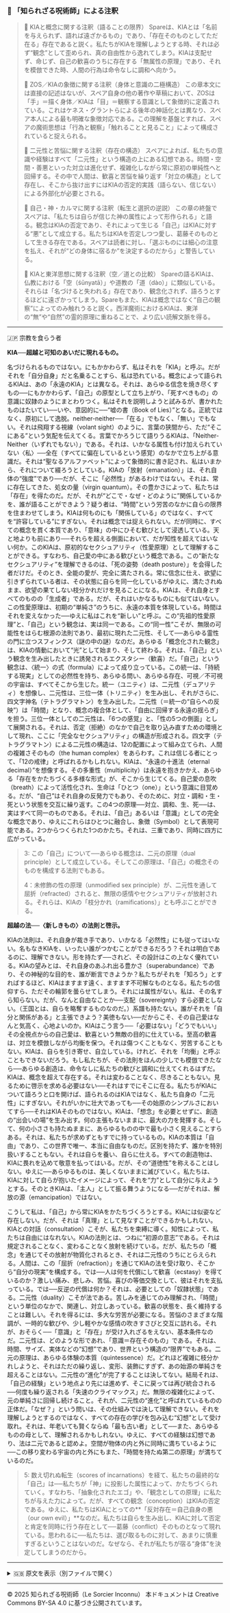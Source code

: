 ### 🐌 「知られざる呪術師」による注釈

>🔶 KIAと概念に関する注釈（語ることの限界）
Spareは、KIAとは「名前を与えられず、語れば遠ざかるもの」であり、「存在そのものとしてただ在る」存在であると説く。私たちがKIAを理解しようとする時、それは必ず“観念”として歪められ、真の自由性から逸れてしまう。KIAは支配せず、命じず、自己の歓喜のうちに存在する「無属性の原理」であり、それを模倣できた時、人間の行為は命令なしに調和へ向かう。
>
>🔶 ZOS／KIAの象徴に関する注釈（身体と意識の二極構造）
この章本文には直接の記述はないが、スペア自身の他の著作や草稿において、ZOSは「手」＝描く身体／KIAは「目」＝観察する意識として象徴的に定義されている。これはケネス・グラントらによる後年の神話化とは異なり、スペア本人による最も明確な象徴対応である。この理解を基盤とすれば、スペアの魔術思想は「行為と観察」「触れることと見ること」によって構成されていると捉えられる。
>
>🔶 二元性と苦悩に関する注釈（存在の構造）
スペアによれば、私たちの意識や経験はすべて「二元性」という構造の上にある幻想である。時間・空間・善悪といった対立は進化せず、複雑化しながら常に原初の単純性へと回帰する。その中で人間は、歓喜と苦悩を繰り返す「対立の構造」として存在し、そこから抜け出すにはKIAの否定的実践（語らない、信じない）による外部化が必要とされる。
>
>🔶 自己・神・カルマに関する注釈（転生と選択の逆説）
この章の終盤でスペアは、「私たちは自らが信じた神の属性によって形作られる」と語る。観念はKIAの否定であり、それによって生じる「自己」はKIAに対する“悪”として成立する。私たちはKIAを否定しつつ愛し、葛藤そのものとして生きる存在である。スペアは読者に対し、「選ぶものには細心の注意を払え、それが“どの身体に宿るか”を決定するのだから」と警告している。
>
>🔶 KIAと東洋思想に関する注釈（空／道との比較）
Spareの語るKIAは、仏教における「空（śūnyatā）」や道教の「道（dào）」に類似している。それらは「名づけると失われる」存在であり、観念化されず、語ろうとするほどに遠ざかってしまう。Spareもまた、KIAは概念ではなく“自己の観察”によってのみ触れうると説く。西洋魔術におけるKIAは、東洋の“無”や“自然”の霊的原理に重ねることで、より広い読解文脈を得る。


---

🇯🇵 宗教を食らう者

**KIA──超越と可知のあいだに現れるもの。**

名づけられるものではない。にもかかわらず、私はそれを「KIA」と呼ぶ。だがそれを「自分自身」だと名乗ることすら、私は恐れている。概念によって語られるKIAは、あの「永遠のKIA」とは異なる。それは、あらゆる信念を焼き尽くすもの──にもかかわらず、「自己」の原型として立ち上がり、「死すべきもの」の意識に奴隷のようにまとわりつく。私はそれを説明しようと試みるが、書かれたものはたいてい──いや、意図的に──“嘘の書（Book of Lies）”となる。正統ではなく、原初にして逸脱。neither-neither──「在る」でもなく、「無い」でもない。それは飛翔する視線（volant sight）のように、言葉の狭間から、ただ“そこにある”という気配を伝えてくる。言葉でかろうじて語りうるKIAは、「Neither-Neither（いずれでもない）」である。それは、いかなる属性も付け加えられていない〈私〉──全在（すべてに偏在しているという感覚）のなかで立ち上がる意識だ。それは“聖なるアルファベット”によって象徴的に書き記され、私はいまから、それについて綴ろうとしている。KIAの「放射（emanation）」は、それ自体の“強度”であり──だが、そこに「必然性」があるわけではない。それは、常に存在してきた、処女の量（virgin quantum）。その豊かさによって、私たちは「存在」を得たのだ。だが、それが“どこで・なぜ・どのように”関係しているかを、誰が語ることができよう？疑う者は、“時間”という労苦のなかに自らの限界を住まわせてしまう。KIAは何ものにも「関係している」のではなく、すべてを“許容している”にすぎない。それは概念では捉えられない。だが同時に、すべての概念を貫く本質であり、「意味」の中にひそむ歓びとして浸透している。天と地よりも前にあり──それらを超える側面において、だが知性を超えてはいない何か。このKIAは、原初的なセクシュアリティ（性愛原理）として理解することができる。すなわち、自己愛の中にある歓びという概念である。この“新たなセクシュアリティ”を理解できるのは、「死の姿勢（death posture）」を会得した者だけだ。そのとき、全能の愛が、完全に満たされる。常に信念に仕え、欲望に引きずられている者は、その状態に自らを同一化しているがゆえに、満たされぬまま、欲望の果てしない枝分かれだけを見ることになる。KIAは、それ自身とすべてのものの「生成者」である。だが、それはいかなるものにも似てはいない。この性愛原理は、初期の“単純さ”のうちに、永遠の本質を体現している。時間はそれを変えなかった──ゆえに私はこれを“新しい”と呼ぶ。この“先祖的性愛原理”と、「自己」という観念は、実は同一である。この“同一性”こそが、無限の可能性をはらむ根源の法則であり、最初に現れた二元性、そして──あらゆる霊性の門に立つスフィンクス（謎の中の謎）なのだ。あらゆる「概念化された観念」は、KIAの情動において“光”として始まり、そして終わる。それは、「自己」という観念を生み出したときに誘発されるエクスタシー（歓喜）だ。「自己」という観念は、〈統一〉の式（formula）によって成り立っている。この統一は、「持続する現実」としての必然性を持ち、あらゆる問い、あらゆる存在、可視／不可視の宇宙は、すべてそこから生じた。統一（ユニティ）は、二元性（デュアリティ）を想像し、二元性は、三位一体（トリニティ）を生み出し、それがさらに、四文字神名（テトラグラマトン）を生み出した。二元性（＝統一の“自らへの反映”）は「時間」となり、概念の複合体として、「自由に回帰する永遠の揺らぎ」を担う。三位一体としての二元性は、「6つの感覚」と、「性の5つの側面」として展開される。それは、否定（拒絶）のなかで自己を取り込み直すための環境として現れ、ここに「完全なセクシュアリティ」の構造が形成される。四文字（テトラグラマトン）による二元性の構造は、12の配置によって組み立てられ、人間の複雑さそのもの（the human complex）をあらわす。これは信じる者にとって、「12の戒律」と呼ばれるかもしれない。KIAは、“永遠の十進法（eternal decimal）”を想像する。その多重性（multiplicity）は永遠を抱きかかえ、あらゆる「存在をかたちづくる多様な形式」が、そこから生じてくる。自己愛の息吹（breath）によって活性化され、生命は「ひとつ（one）」という意識に目覚める。だが、“自己”はそれ自身の反発力でもあり、そのために、対立・調和・生・死という状態を交互に繰り返す。この4つの原理──対立、調和、生、死──は、実はすべて同一のものである。それは、「自己」あるいは「意識」としての完全な概念であり、ゆえにこれらはひとつに融合し、象徴（Symbol）として表現可能である。2つからつくられた1つのかたち。それは、三重であり、同時に四方に広がっている。

>3: この「自己」について──あらゆる概念は、二元の原理（dual principle）として成立している。そしてこの原理は、「自己」の概念そのものを構成する法則でもある。
>
>4：未修飾の性の原理（unmodified sex principle）が、二元性を通して屈折（refracted）されると、無限の感情やセクシュアリティが放射される。それらは、KIAの「枝分かれ（ramifications）」とも呼ぶことができる。

**超越の法──〈新しきもの〉の法則と啓示。**

KIAの法則は、それ自身が裁き手であり、いかなる「必然性」にも従ってはいない。名もなきKIAを、いったい誰がつかむことができるだろう？それは明白であるのに、理解できない。形を持たず──されど、その設計はこの上なく優れている。KIAの望みとは、それ自身のあふれ出る豊かさ（superabundance）であり、その神秘的な目的を、誰が断言できようか？私たちがそれを「知ろう」とすればするほど、KIAはますます遠く、ますます不可解なものとなる。私たちの信仰すら、ただその輪郭を曇らせてしまう。それには属性がない。私は、その名すら知らない。だが、なんと自由なことか──支配（sovereignty）すら必要としない。（王国とは、自らを略奪するものなのだ。）系譜も持たない。誰がそれを「自分と関係がある」と主張できよう？美徳もない──だからこそ、その自己愛はなんと気高く、心地よいのか。KIAはこう言う──「必要はない」「どうでもいい」その全視点からの自己愛は、歓喜という無敵の目的に仕えている。至高の歓喜は、対立を模倣しながら均衡を保つ。それは傷つくこともなく、労苦することもない。KIAは、自らを引き寄せ、自立している。けれど、それを「均衡」と呼ぶこともできないだろう。もし私たちが、その法則をほんの少しでも模倣できたなら──あらゆる創造は、命令なしに私たちの歓びと調和に仕えてくれるはずだ。KIAは、概念を超えて存在する。それは変わることなく、尽きることもない。見るために啓示を求める必要はない──それはすでにそこに在る。私たちがKIAについて語ろうと口を開けば、語られるのはKIAではなく、私たち自身の「二元性」にすぎない。それがいかに壮大であっても──その始原のシンプルさにおいてすら──それはKIAそのものではない。KIAは、「想念」を必要とせずに、創造の“出会いの場”を生み出す。何の主張もないままに、最大の力を発揮する。そして、何の小ささも持たぬままに、あらゆるものの中で最も小さく見えることすらある。それは、私たちが求めずともすでに持っているもの。KIAの本質は「自由」であり、この世界で唯一、本当に自由なものだ。区別を持たず、誰かを特別扱いすることもない。それは自らを養い、自らに仕える。すべての創造物は、KIAに畏れを込めて敬意を払ってはいる。だが、その“道徳性”を称えることはしない。ゆえに──あらゆるものは、美しくないままに滅びていく。私たちは、KIAに対して自らが抱いたイメージによって、それを“力”として自分に与えようとする。そのときKIAは、「主人」として振る舞うようになる──だがそれは、解放の源（emancipation）ではない。



こうして私は、「自己」から常にKIAをかたちづくろうとする。KIAには似姿など存在しない。だが、それは「真理」として見なすことができるかもしれない。KIAとの対話（consultation）こそが、私たちを束縛に導く。知性によって、私たちは自由にはなれない。KIAの法則とは、つねに“初源の意志”である。それは規定されることなく、変わることなく放射を続けている。だが、私たちの「概念」を通じてその放射が物質化されるとき、それは二元性のうちにとらえられる。人間は、この「屈折（refraction）」を通じてKIAの法を受け取り、そこから“自分の現実”を構成する。では──人は何を代償にして歓喜（ecstasy）を得ているのか？激しい痛み、悲しみ、苦悩。喜びの等価交換として、彼はそれを支払っている。では──反逆の代償は何か？それは、必要としての「奴隷状態」である。二元性（duality）こそが法である。苦しみを通じてのみ理解され、「時間」という単位のなかで、関連し、対立しあっている。歓喜の状態を、長く維持することは難しい。それを得るには、多大な労苦が必要になる。苦悩のさまざまな階調が、一時的な歓びや、少し軽やかな感情の吹きすさびと交互に訪れる。それが、おそらく──「意識」と「存在」が受け入れざるをえない、基本条件なのだ。二元性は、どのような形であれ、「意識＝存在そのもの」である。それは、時間、サイズ、実体などの“幻想”であり、世界という構造の“限界”でもある。二元の原理は、あらゆる体験の本質（quintessence）だ。どれほど複雑に枝分かれしようと、それはただの繰り返し、変形、装飾にすぎず、あの始源の単純さを超えることはない。二元性の“進化”が完了することは決してない。結局それは、「自己の経験」という地点より先には進めず、そこに戻っては再び統合される──何度も繰り返される「失速のクライマックス」だ。無限の複雑化によって、元の単純さに回帰し続けること。それが、二元性の“進化”と呼ばれているものの正体だ。「なぜ？」という問いは、その仕組みでは決して理解できない。それを理解しようとするのではなく、すべての存在の学びを包み込む“幻想”として受け取れ。それは、年老いても賢くならぬ「最も古い者」として──また、あらゆるものの母として、理解されるかもしれない。ゆえに、すべての経験は幻想であり、法は二元であると認めよ。空間が物体の内と外に同時に満ちているように──この移り変わる宇宙の内と外にもまた、「時間を持たぬ第二の原理」が満ちているのだ。

>5: 数え切れぬ転生（scores of incarnations）を経て、私たちの最終的な「自己」は──私たちが「神」に投影した属性によって、かたちづくられていく。すなわち、「抽象化されたエゴ」や、「観念としての原理」に私たちが与えた力によって。だが、すべての観念（conception）はKIAの否定である。ゆえに、私たちはKIAにとっての**「反対存在＝自己自身の悪（our own evil）」**なのだ。私たちは自らを生み出し、KIAに対して否定と肯定を同時に行う存在として──葛藤（conflict）そのものとなって現れている。思われるに──私たちは、選び取るものに対して、あまりに慎重すぎるということはないのだ。なぜなら、それが私たちが宿る“身体”を決定してしまうのだから。

---

<details>
<summary>🇬🇧 原文を表示（別ファイルで開く）</summary>

🔗 [原文を読む 03_self_love_and_sigils_en.md](03_self_love_and_sigils_en.md)

</details>

---

© 2025 知られざる呪術師（Le Sorcier Inconnu）
本ドキュメントは Creative Commons BY-SA 4.0 に基づき公開されています。
